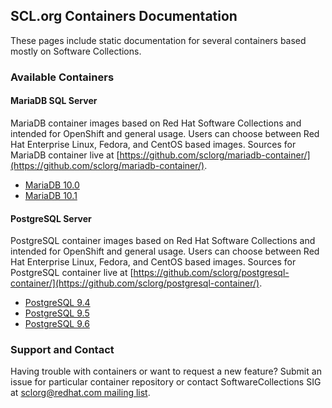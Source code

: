 ## SCL.org Containers Documentation

These pages include static documentation for several containers based mostly on Software Collections.

### Available Containers

#### MariaDB SQL Server

MariaDB container images based on Red Hat Software Collections and intended for OpenShift and general usage. Users can choose between Red Hat Enterprise Linux, Fedora, and CentOS based images. Sources for MariaDB container live at [https://github.com/sclorg/mariadb-container/](https://github.com/sclorg/mariadb-container/).

- [MariaDB 10.0](mariadb/10.0)
- [MariaDB 10.1](mariadb/10.1)


#### PostgreSQL Server

PostgreSQL container images based on Red Hat Software Collections and intended for OpenShift and general usage. Users can choose between Red Hat Enterprise Linux, Fedora, and CentOS based images. Sources for PostgreSQL container live at [https://github.com/sclorg/postgresql-container/](https://github.com/sclorg/postgresql-container/).

- [PostgreSQL 9.4](postgresql/9.4)
- [PostgreSQL 9.5](postgresql/9.5)
- [PostgreSQL 9.6](postgresql/9.6)


### Support and Contact

Having trouble with containers or want to request a new feature? Submit an issue for particular container repository or contact SoftwareCollections SIG at [sclorg@redhat.com mailing list](https://www.redhat.com/mailman/listinfo/sclorg).
